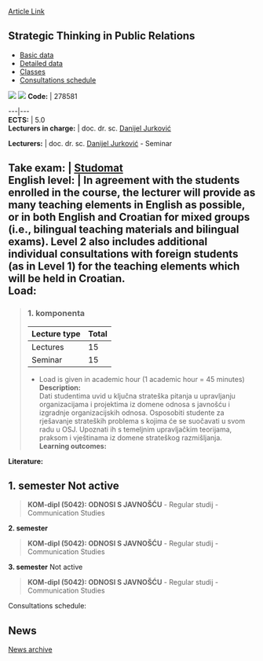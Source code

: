 [Article Link](https://www.fhs.hr/en/course/stipr_a)

## Strategic Thinking in Public Relations
  * [Basic data](https://www.fhs.hr/en/course/stipr_a#v1id-523837_880139_1_0 "Basic data")
  * [Detailed data](https://www.fhs.hr/en/course/stipr_a#v1id-523837_880139_1_1 "Detailed data")
  * [Classes](https://www.fhs.hr/en/course/stipr_a#v1id-523837_880139_1_2 "Classes")
  * [Consultations schedule](https://www.fhs.hr/en/course/stipr_a#v1id-523837_880139_1_3 "Consultations schedule")


[![](https://www.fhs.hr/img/flags/gif/hr.gif)](https://www.fhs.hr/predmet/sruosj) [![](https://www.fhs.hr/img/flags/gif/gb.gif)](https://www.fhs.hr/en/course/stipr_a)
**Code:** |  278581  
  
---|---  
**ECTS:** |  5.0   
**Lecturers in charge:** |  doc. dr. sc. [Danijel Jurković](https://www.fhs.hr/staff/danijel.jurkovic)   
  
**Lecturers:** |  doc. dr. sc. [Danijel Jurković](https://www.fhs.hr/djelatnik/danijel.jurkovic) - Seminar  
  
**Take exam:** |  [Studomat](http://www.isvu.hr/studomat)  
**English level:** |  In agreement with the students enrolled in the course, the lecturer will provide as many teaching elements in English as possible, or in both English and Croatian for mixed groups (i.e., bilingual teaching materials and bilingual exams). Level 2 also includes additional individual consultations with foreign students (as in Level 1) for the teaching elements which will be held in Croatian.   
**Load:**  
---  
> ### 1. komponenta
> | Lecture type | Total  
> ---|---  
> Lectures | 15  
> Seminar | 15  
> * Load is given in academic hour (1 academic hour = 45 minutes)   
**Description:**  
> Dati studentima uvid u ključna strateška pitanja u upravljanju organizacijama i projektima iz domene odnosa s javnošću i izgradnje organizacijskih odnosa. Osposobiti studente za rješavanje strateških problema s kojima će se suočavati u svom radu u OSJ. Upoznati ih s temeljnim upravljačkim teorijama, praksom i vještinama iz domene strateškog razmišljanja.  
**Learning outcomes:**  

  
**Literature:**  

  
**1. semester** Not active  
---  
> **KOM-dipl (5042): ODNOSI S JAVNOŠĆU** - Regular studij - Communication Studies  
>   
  
**2. semester**  
> **KOM-dipl (5042): ODNOSI S JAVNOŠĆU** - Regular studij - Communication Studies  
>   
  
**3. semester** Not active  
> **KOM-dipl (5042): ODNOSI S JAVNOŠĆU** - Regular studij - Communication Studies  
>   
Consultations schedule: 


## News
[News archive](https://www.fhs.hr/en/course/stipr_a?@=21seh#news_132115 "News archive")
